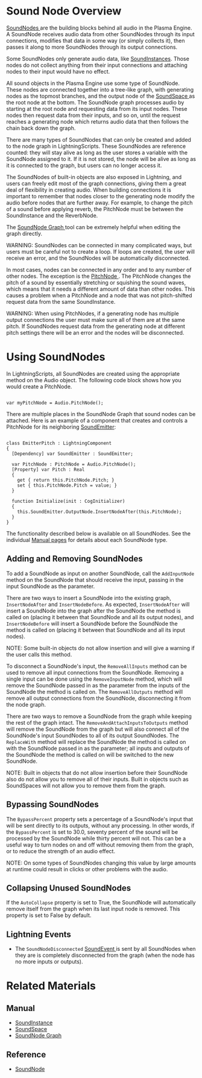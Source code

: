 # Sound Node Overview
[ SoundNodes ](https://github.com/PlasmaEngine/PlasmaDocs/tree/master/docs/C%2B%2B/code_reference/class_reference/soundnode.markdown) are the building blocks behind all audio in the Plasma Engine. A SoundNode receives audio data from other SoundNodes through its input connections, modifies that data in some way (or simply collects it), then passes it along to more SoundNodes through its output connections.

Some SoundNodes only generate audio data, like [SoundInstances](https://plasmaengine.github.io/PlasmaDocs/Plasma1/Editor/audio/soundinstance.markdown). Those nodes do not collect anything from their input connections and attaching nodes to their input would have no effect.

All sound objects in the Plasma Engine use some type of SoundNode. These nodes are connected together into a tree-like graph, with generating nodes as the topmost branches, and the output node of the [SoundSpace ](https://plasmaengine.github.io/PlasmaDocs/Plasma1/Editor/audio/soundspace.markdown) as the root node at the bottom. The SoundNode graph processes audio by starting at the root node and requesting data from its input nodes. These nodes then request data from their inputs, and so on, until the request reaches a generating node which returns audio data that then follows the chain back down the graph. 

There are many types of SoundNodes that can only be created and added to the node graph in LightningScripts. These SoundNodes are reference counted: they will stay alive as long as the user stores a variable with the SoundNode assigned to it. If it is not stored, the node will be alive as long as it is connected to the graph, but users can no longer access it. 

The SoundNodes of built-in objects are also exposed in Lightning, and users can freely edit most of the graph connections, giving them a great deal of flexibility in creating audio. When building connections it is important to remember that nodes closer to the generating node modify the audio before nodes that are further away. For example, to change the pitch of a sound before applying reverb, the PitchNode must be between the SoundInstance and the ReverbNode. 

The [SoundNode Graph ](https://plasmaengine.github.io/PlasmaDocs/Plasma1/Editor/audio/soundnode_graph.markdown) tool can be extremely helpful when editing the graph directly.

WARNING: SoundNodes can be connected in many complicated ways, but users must be careful not to create a loop. If loops are created, the user will receive an error, and the SoundNodes will be automatically disconnected.

In most cases, nodes can be connected in any order and to any number of other nodes. The exception is the [PitchNode ](https://plasmaengine.github.io/PlasmaDocs/Plasma1/Editor/audio/soundnode/pitchnode.markdown). The PitchNode changes the pitch of a sound by essentially stretching or squishing the sound waves, which means that it needs a different amount of data than other nodes. This causes a problem when a PitchNode and a node that was not pitch-shifted request data from the same SoundInstance.

WARNING: When using PitchNodes, if a generating node has multiple output connections the user must make sure all of them are at the same pitch. If SoundNodes request data from the generating node at different pitch settings there will be an error and the nodes will be disconnected.

# Using SoundNodes

In LightningScripts, all SoundNodes are created using the appropriate method on the Audio object. The following code block shows how you would create a PitchNode.
<pre><code class="language-csharp">
var myPitchNode = Audio.PitchNode();
</code></pre>

There are multiple places in the SoundNode Graph that sound nodes can be attached.  Here is an example of a component that creates and controls a PitchNode for its neighboring [SoundEmitter](https://plasmaengine.github.io/PlasmaDocs/Plasma1/Editor/audio/soundemitter.markdown):
<pre><code class="language-csharp">
class EmitterPitch : LightningComponent
{
  [Dependency] var SoundEmitter : SoundEmitter;
  
  var PitchNode : PitchNode = Audio.PitchNode();
  [Property] var Pitch : Real
  {
    get { return this.PitchNode.Pitch; }
    set { this.PitchNode.Pitch = value; }
  }
  
  function Initialize(init : CogInitializer)
  {
    this.SoundEmitter.OutputNode.InsertNodeAfter(this.PitchNode);
  }
}
</code></pre>

The functionality described below is available on all SoundNodes. See the individual [Manual pages](https://plasmaengine.github.io/PlasmaDocs/Plasma1/Editor/audio/soundnode.markdown) for details about each SoundNode type.

## Adding and Removing SoundNodes 

To add a SoundNode as input on another SoundNode, call the `AddInputNode` method on the SoundNode that should receive the input, passing in the input SoundNode as the parameter.

There are two ways to insert a SoundNode into the existing graph, `InsertNodeAfter` and `InsertNodeBefore`. As expected, `InsertNodeAfter` will insert a SoundNode into the graph after the SoundNode the method is called on (placing it between that SoundNode and all its output nodes), and `InsertNodeBefore` will insert a SoundNode before the SoundNode the method is called on (placing it between that SoundNode and all its input nodes).

NOTE: Some built-in objects do not allow insertion and will give a warning if the user calls this method. 

To disconnect a SoundNode's input, the `RemoveAllInputs` method can be used to remove all input connections from the SoundNode. Removing a single input can be done using the `RemoveInputNode` method, which will remove the SoundNode passed in as the parameter from the inputs of the SoundNode the method is called on. The `RemoveAllOutputs` method will remove all output connections from the SoundNode, disconnecting it from the node graph. 

There are two ways to remove a SoundNode from the graph while keeping the rest of the graph intact. The `RemoveAndAttachInputsToOutputs` method will remove the SoundNode from the graph but will also connect all of the SoundNode's input SoundNodes to all of its output SoundNodes. The `ReplaceWith` method will replace the SoundNode the method is called on with the SoundNode passed in as the parameter; all inputs and outputs of the SoundNode the method is called on will be switched to the new SoundNode.

NOTE: Built in objects that do not allow insertion before their SoundNode also do not allow you to remove all of their inputs. Built in objects such as  SoundSpaces will not allow you to remove them from the graph.

## Bypassing SoundNodes

The `BypassPercent` property sets a percentage of a SoundNode's input that will be sent directly to its outputs, without any processing. In other words, if the `BypassPercent` is set to 30.0, seventy percent of the sound will be processed by the SoundNode while thirty percent will not. This can be a useful way to turn nodes on and off without removing them from the graph, or to reduce the strength of an audio effect.

NOTE: On some types of SoundNodes changing this value by large amounts at runtime could result in clicks or other problems with the audio. 

## Collapsing Unused SoundNodes

If the `AutoCollapse` property is set to True, the SoundNode will automatically remove itself from the graph when its last input node is removed. This property is set to False by default. 

## Lightning Events

- The `SoundNodeDisconnected` [ SoundEvent ](https://github.com/PlasmaEngine/PlasmaDocs/tree/master/docs/C%2B%2B/code_reference/class_reference/soundevent.markdown) is sent by all SoundNodes when they are is completely disconnected from the graph (when the node has no more inputs or outputs).

# Related Materials

## Manual
- [SoundInstance ](https://plasmaengine.github.io/PlasmaDocs/Plasma1/Editor/audio/soundinstance.markdown)
- [SoundSpace ](https://plasmaengine.github.io/PlasmaDocs/Plasma1/Editor/audio/oundnode/soundspace.markdown)
- [SoundNode Graph ](https://plasmaengine.github.io/PlasmaDocs/Plasma1/Editor/audio/soundnode_graph.markdown)

 ## Reference
- [ SoundNode ](https://github.com/PlasmaEngine/PlasmaDocs/tree/master/docs/C%2B%2B/code_reference/class_reference/soundnode.markdown) 

 